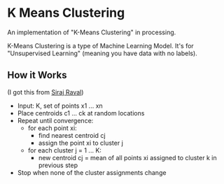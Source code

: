 # K Means Clustering
An implementation of "K-Means Clustering" in processing.

K-Means Clustering is a type of Machine Learning Model. It's for "Unsupervised Learning" (meaning you have data with no labels).

## How it Works
(I got this from [Siraj Raval](https://www.youtube.com/watch?v=9991JlKnFmk&spfreload=1))
* Input: K, set of points x1 ... xn
* Place centroids c1 ... ck at random locations
* Repeat until convergence:
  * for each point xi:
    * find nearest centroid cj
    * assign the point xi to cluster j
  * for each cluster j = 1 ... K:
    * new centroid cj = mean of all points xi assigned to cluster k in previous step
* Stop when none of the cluster assignments change
